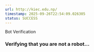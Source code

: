 ```yaml
---
url: http://kiec.edu.np/
timestamp: 2025-09-26T22:54:09.026305
status: SUCCESS
---
```


Bot Verification



### Verifying that you are not a robot...